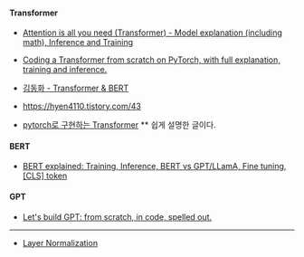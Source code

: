 #### Transformer ####

* [Attention is all you need (Transformer) - Model explanation (including math), Inference and Training](https://www.youtube.com/watch?v=bCz4OMemCcA)

* [Coding a Transformer from scratch on PyTorch, with full explanation, training and inference.](https://www.youtube.com/watch?v=ISNdQcPhsts)

* [김동화 - Transformer & BERT](https://www.youtube.com/watch?v=xhY7m8QVKjo)

* https://hyen4110.tistory.com/43

* [pytorch로 구현하는 Transformer](https://cpm0722.github.io/pytorch-implementation/transformer)   ** 쉽게 설명한 글이다.


#### BERT ####

* [BERT explained: Training, Inference, BERT vs GPT/LLamA, Fine tuning, [CLS] token](https://www.youtube.com/watch?v=90mGPxR2GgY)



#### GPT ####

* [Let's build GPT: from scratch, in code, spelled out.](https://www.youtube.com/watch?v=kCc8FmEb1nY)


---

* [Layer Normalization](https://jaylala.tistory.com/entry/Normalization-Batch-Normalization-Layer-Normalization)

